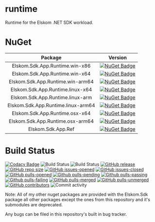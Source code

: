 # runtime
Runtime for the Elskom .NET SDK workload.

# NuGet

| Package | Version |
|:-------:|:-------:|
| Elskom.Sdk.App.Runtime.win-x86 | [![NuGet Badge](https://buildstats.info/nuget/Elskom.Sdk.App.Runtime.win-x86?includePreReleases=true)](https://www.nuget.org/packages/Elskom.Sdk.App.Runtime.win-x86/) |
| Elskom.Sdk.App.Runtime.win-x64 | [![NuGet Badge](https://buildstats.info/nuget/Elskom.Sdk.App.Runtime.win-x64?includePreReleases=true)](https://www.nuget.org/packages/Elskom.Sdk.App.Runtime.win-x64/) |
| Elskom.Sdk.App.Runtime.win-arm64 | [![NuGet Badge](https://buildstats.info/nuget/Elskom.Sdk.App.Runtime.win-arm64?includePreReleases=true)](https://www.nuget.org/packages/Elskom.Sdk.App.Runtime.win-arm64/) |
| Elskom.Sdk.App.Runtime.linux-x64 | [![NuGet Badge](https://buildstats.info/nuget/Elskom.Sdk.App.Runtime.linux-x64?includePreReleases=true)](https://www.nuget.org/packages/Elskom.Sdk.App.Runtime.linux-x64/) |
| Elskom.Sdk.App.Runtime.linux-arm | [![NuGet Badge](https://buildstats.info/nuget/Elskom.Sdk.App.Runtime.linux-arm?includePreReleases=true)](https://www.nuget.org/packages/Elskom.Sdk.App.Runtime.linux-arm/) |
| Elskom.Sdk.App.Runtime.linux-arm64 | [![NuGet Badge](https://buildstats.info/nuget/Elskom.Sdk.App.Runtime.linux-arm64?includePreReleases=true)](https://www.nuget.org/packages/Elskom.Sdk.App.Runtime.linux-arm64/) |
| Elskom.Sdk.App.Runtime.osx-x64 | [![NuGet Badge](https://buildstats.info/nuget/Elskom.Sdk.App.Runtime.osx-x64?includePreReleases=true)](https://www.nuget.org/packages/Elskom.Sdk.App.Runtime.osx-x64/) |
| Elskom.Sdk.App.Runtime.osx-arm64 | [![NuGet Badge](https://buildstats.info/nuget/Elskom.Sdk.App.Runtime.osx-arm64?includePreReleases=true)](https://www.nuget.org/packages/Elskom.Sdk.App.Runtime.osx-arm64/) |
| Elskom.Sdk.App.Ref | [![NuGet Badge](https://buildstats.info/nuget/Elskom.Sdk.App.Ref?includePreReleases=true)](https://www.nuget.org/packages/Elskom.Sdk.App.Ref/) |

# Build Status

[![Codacy Badge](https://api.codacy.com/project/badge/Grade/602ea77e56864263b58c05c7beaadf5f)](https://app.codacy.com/gh/Elskom/runtime?utm_source=github.com&utm_medium=referral&utm_content=Elskom/runtime&utm_campaign=Badge_Grade_Settings)
![Build Status](https://github.com/Elskom/runtime/workflows/.NET%20Core%20%28build%29/badge.svg)
![Build Status](https://github.com/Elskom/runtime/workflows/.NET%20Core%20(build%20%26%20publish%20release)/badge.svg)
[![GitHub release](https://img.shields.io/github/release/Elskom/runtime.svg)](https://GitHub.com/Elskom/runtime/releases/)
[![GitHub repo size](https://img.shields.io/github/repo-size/Elskom/runtime)](https://github.com/Elskom/runtime)
[![GitHub issues-opened](https://img.shields.io/github/issues/Elskom/runtime.svg)](https://GitHub.com/Elskom/runtime/issues?q=is%3Aissue+is%3Aopened)
[![GitHub issues-closed](https://img.shields.io/github/issues-closed/Elskom/runtime.svg)](https://GitHub.com/Elskom/runtime/issues?q=is%3Aissue+is%3Aclosed)
[![GitHub pulls-opened](https://img.shields.io/github/issues-pr/Elskom/runtime.svg)](https://github.com/Elskom/runtime/pulls?q=is%3Aopen+is%3Apr)
[![Github pulls-pending](https://img.shields.io/github/issues-search/Elskom/runtime?label=pending%20pull%20requests&query=is%3Aopen+status%3Apending+is%3apr&color=lightgray)](https://github.com/Elskom/runtime/pulls?q=is%3Aopen+status%3Apending+is%3Apr)
[![Github pulls-passing](https://img.shields.io/github/issues-search/Elskom/runtime?label=passing%20pull%20requests&query=is%3Aopen+status%3Asuccess+is%3Apr&color=limegreen)](https://github.com/Elskom/runtime/pulls?q=is%3Aopen+status%3Asuccess+is%3Apr)
[![Github pulls-failing](https://img.shields.io/github/issues-search/Elskom/runtime?label=failing%20pull%20requests&query=is%3Aopen+status%3Afailure+is%3Apr&color=red)](https://github.com/Elskom/runtime/pulls?q=is%3Aopen+status%3Afailure+is%3Apr)
[![GitHub pulls-merged](https://img.shields.io/github/issues-search/Elskom/runtime?label=merged%20pull%20requests&query=is%3Apr%20is%3Aclosed%20is%3Amerged&color=darkviolet)](https://github.com/Elskom/runtime/pulls?q=is%3Apr+is%3Aclosed+is%3Amerged)
[![GitHub pulls-unmerged](https://img.shields.io/github/issues-search/Elskom/runtime?label=unmerged%20pull%20requests&query=is%3Apr%20is%3Aclosed%20is%3Aunmerged&color=red)](https://github.com/Elskom/runtime/pulls?q=is%3Apr+is%3Aclosed+is%3Aunmerged)
[![GitHub contributors](https://img.shields.io/github/contributors/Elskom/runtime.svg)](https://GitHub.com/Elskom/runtime/graphs/contributors/)
![Commit activity](https://img.shields.io/github/commit-activity/y/Elskom/runtime)

Note: All of my other nuget packages are provided with the Elskom.Sdk package all other packages except the ones from this repository and it's submodules are deprecated.

Any bugs can be filed in this repository's built in bug tracker.
